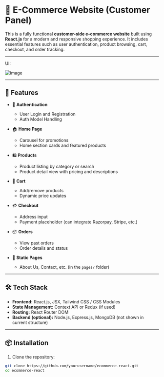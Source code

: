 # 🛒 E-Commerce Website (Customer Panel)

This is a fully functional **customer-side e-commerce website** built using **React.js** for a modern and responsive shopping experience. It includes essential features such as user authentication, product browsing, cart, checkout, and order tracking.

---

UI:

![image](https://github.com/user-attachments/assets/4c76c5ec-8902-4bb2-9db6-5478bff41d18)


---

## 🚀 Features

- 🔐 **Authentication**
  - User Login and Registration
  - Auth Model Handling

- 🏠 **Home Page**
  - Carousel for promotions
  - Home section cards and featured products

- 🛍️ **Products**
  - Product listing by category or search
  - Product detail view with pricing and descriptions

- 🛒 **Cart**
  - Add/remove products
  - Dynamic price updates

- 💳 **Checkout**
  - Address input
  - Payment placeholder (can integrate Razorpay, Stripe, etc.)

- 📦 **Orders**
  - View past orders
  - Order details and status

- 📄 **Static Pages**
  - About Us, Contact, etc. (in the `pages/` folder)

---

## 🛠️ Tech Stack

- **Frontend:** React.js, JSX, Tailwind CSS / CSS Modules
- **State Management:** Context API or Redux (if used)
- **Routing:** React Router DOM
- **Backend (optional):** Node.js, Express.js, MongoDB (not shown in current structure)

---

## 📦 Installation

1. Clone the repository:

```bash
git clone https://github.com/yourusername/ecommerce-react.git
cd ecommerce-react

